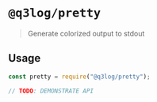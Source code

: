 # `@q3log/pretty`

> Generate colorized output to stdout

## Usage

```javascript
const pretty = require("@q3log/pretty");

// TODO: DEMONSTRATE API
```
